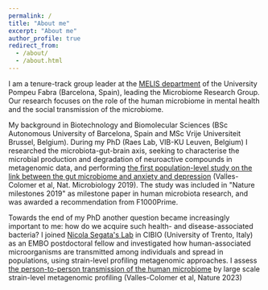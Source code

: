 ```yaml
---
permalink: /
title: "About me"
excerpt: "About me"
author_profile: true
redirect_from: 
  - /about/
  - /about.html
---
```


I am a tenure-track group leader at the [MELIS department](https://www.upf.edu/web/biomed/) of the University Pompeu Fabra (Barcelona, Spain), leading the Microbiome Research Group. Our research focuses on the role of the human microbiome in mental health and the social transmission of the microbiome.

My background in Biotechnology and Biomolecular Sciences (BSc Autonomous University of Barcelona, Spain and MSc Vrije Universiteit Brussel, Belgium). During my PhD (Raes Lab, VIB-KU Leuven, Belgium) I researched the microbiota-gut-brain axis, seeking to characterise the microbial production and degradation of neuroactive compounds in metagenomic data, and performing [the first population-level study on the link between the gut microbiome and anxiety and depression](https://www.nature.com/articles/s41564-018-0337-x) (Valles-Colomer et al, Nat. Microbiology 2019). The study was included in "Nature milestones 2019" as milestone paper in human microbiota research, and was awarded a recommendation from F1000Prime.

Towards the end of my PhD another question became increasingly important to me: how do we acquire such health- and disease-associated bacteria? I joined [Nicola Segata's Lab](http://segatalab.cibio.unitn.it/) in CIBIO (University of Trento, Italy) as an EMBO postdoctoral fellow and investigated how human-associated microorganisms are transmitted among individuals and spread in populations, using strain-level profiling metagenomic approaches. I assess [the person-to-person transmission of the human microbiome](https://www.nature.com/articles/s41586-022-05620-1) by large scale strain-level metagenomic profiling (Valles-Colomer et al, Nature 2023)






